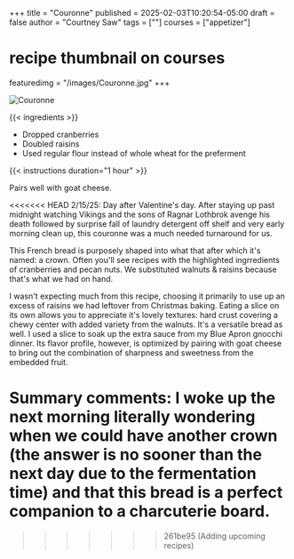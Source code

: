 +++
title = "Couronne"
published = 2025-02-03T10:20:54-05:00
draft = false
author = "Courtney Saw"
tags = [""]
courses = ["appetizer"]
# recipe thumbnail on courses
featuredimg = "/images/Couronne.jpg"
+++

<!-- image used on the recipe schema -->
![Couronne](/images/Couronne.jpg)

{{< ingredients >}}

* Dropped cranberries
* Doubled raisins
* Used regular flour instead of whole wheat for the preferment


{{< instructions duration="1 hour" >}}

Pairs well with goat cheese.

<<<<<<< HEAD
2/15/25: Day after Valentine's day. After staying up past midnight watching Vikings and the sons of Ragnar Lothbrok avenge his death followed by surprise fall of laundry detergent off shelf and very early morning clean up, this couronne was a much needed turnaround for us.

This French bread is purposely shaped into what that after which it's named: a crown. Often you'll see recipes with the highlighted ingrredients of cranberries and pecan nuts. We substituted walnuts & raisins because that's what we had on hand.

I wasn't expecting much from this recipe, choosing it primarily to use up an excess of raisins we had leftover from Christmas baking. Eating a slice on its own allows you to appreciate it's lovely textures: hard crust covering a chewy center with added variety from the walnuts. It's a versatile bread as well. I used a slice to soak up the extra sauce from my Blue Apron gnocchi dinner. Its flavor profile, however, is optimized by pairing with goat cheese to bring out the combination of sharpness and sweetness from the embedded fruit.

Summary comments: I woke up the next morning literally wondering when we could have another crown (the answer is no sooner than the next day due to the fermentation time) and that this bread is a perfect companion to a charcuterie board.
=======
>>>>>>> 261be95 (Adding upcoming recipes)
